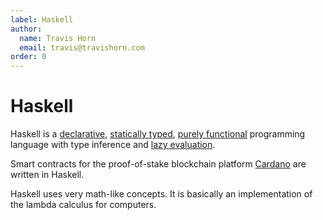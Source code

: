 ```yaml
---
label: Haskell
author:
  name: Travis Horn
  email: travis@travishorn.com
order: 0
---
```


# Haskell

Haskell is a [declarative](./imperative-vs-declarative.md), [statically
typed](./dynamic-vs-static-typing.md), [purely
functional](./impure-vs-pure-functions.md) programming language with type
inference and [lazy evaluation](./strict-vs-lazy-evaluation.md).

Smart contracts for the proof-of-stake blockchain platform
[Cardano](../about-platform/cardano.md) are written in Haskell.

Haskell uses very math-like concepts. It is basically an implementation of the
lambda calculus for computers.
